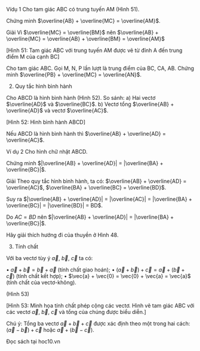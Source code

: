 Vídụ 1 Cho tam giác ABC có trung tuyến AM (Hình 51).

Chứng minh $\overline{AB} + \overline{MC} = \overline{AM}$.

Giải
Vì $\overline{MC} = \overline{BM}$ nên
$\overline{AB} + \overline{MC} = \overline{AB} + \overline{BM} = \overline{AM}$

[Hình 51: Tam giác ABC với trung tuyến AM được vẽ từ đỉnh A đến trung điểm M của cạnh BC]

Cho tam giác ABC. Gọi M, N, P lần lượt là trung điểm của BC, CA, AB. Chứng minh
$\overline{PB} + \overline{MC} = \overline{AN}$.

2. Quy tắc hình bình hành

Cho ABCD là hình bình hành (Hình 52). So sánh:
a) Hai vectơ $\overline{AD}$ và $\overline{BC}$.
b) Vectơ tổng $\overline{AB} + \overline{AD}$ và vectơ $\overline{AC}$.

[Hình 52: Hình bình hành ABCD]

Nếu ABCD là hình bình hành thì $\overline{AB} + \overline{AD} = \overline{AC}$.

Ví dụ 2 Cho hình chữ nhật ABCD.

Chứng minh $|\overline{AB} + \overline{AD}| = |\overline{BA} + \overline{BC}|$.

Giải
Theo quy tắc hình bình hành, ta có: $\overline{AB} + \overline{AD} = \overline{AC}$, $\overline{BA} + \overline{BC} = \overline{BD}$.

Suy ra $|\overline{AB} + \overline{AD}| = |\overline{AC}| = |\overline{BA} + \overline{BC}| = |\overline{BD}| = BD$.

Do $AC = BD$ nên $|\overline{AB} + \overline{AD}| = |\overline{BA} + \overline{BC}|$.

Hãy giải thích hướng đi của thuyền ở Hình 48.

3. Tính chất

Với ba vectơ tùy ý $\vec{a}$, $\vec{b}$, $\vec{c}$ ta có:

• $\vec{a} + \vec{b} = \vec{b} + \vec{a}$ (tính chất giao hoán);
• $(\vec{a} + \vec{b}) + \vec{c} = \vec{a} + (\vec{b} + \vec{c})$ (tính chất kết hợp);
• $\vec{a} + \vec{0} = \vec{0} + \vec{a} = \vec{a}$ (tính chất của vectơ-không).

(Hình 53)

[Hình 53: Minh họa tính chất phép cộng các vectơ. Hình vẽ tam giác ABC với các vectơ $\vec{a}$, $\vec{b}$, $\vec{c}$ và tổng của chúng được biểu diễn.]

Chú ý: Tổng ba vectơ $\vec{a} + \vec{b} + \vec{c}$ được xác định theo một trong hai cách:
$(\vec{a} - \vec{b}) + \vec{c}$ hoặc $\vec{a} + (\vec{b} - \vec{c})$.

Đọc sách tại hoc10.vn